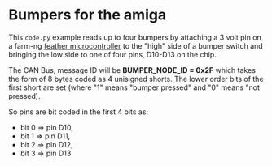 # Bumpers for the amiga

This `code.py` example reads up to four bumpers by attaching a 3 volt pin on a farm-ng [feather microcontroller](https://amiga.farm-ng.com/docs/mcu_kit/) to the "high" side of a bumper switch and bringing the low side to one of four pins, D10-D13 on the chip.

The CAN Bus, message ID will be **BUMPER_NODE_ID = 0x2F** which takes the form of 8 bytes coded as 4 unisigned shorts. The lower order bits of the first short are set (where "1" means "bumper pressed" and "0" means "not pressed). 

So pins are bit coded in the first 4 bits as:
   * bit 0 => pin D10, 
   * bit 1 => pin D11, 
   * bit 2 => pin D12, 
   * bit 3 => pin D13
